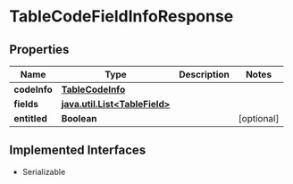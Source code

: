 

# TableCodeFieldInfoResponse


## Properties

Name | Type | Description | Notes
------------ | ------------- | ------------- | -------------
**codeInfo** | [**TableCodeInfo**](TableCodeInfo.md) |  | 
**fields** | [**java.util.List&lt;TableField&gt;**](TableField.md) |  | 
**entitled** | **Boolean** |  |  [optional]


## Implemented Interfaces

* Serializable


